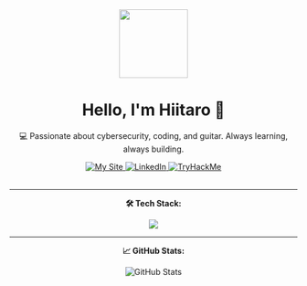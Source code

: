 <div align="center">
  <img src="https://media.giphy.com/media/M9gbBd9nbDrOTu1Mqx/giphy.gif" width="120"/>

  <h1>Hello, I'm Hiitaro 👋</h1>
  <p>💻 Passionate about cybersecurity, coding, and guitar. Always learning, always building.</p>

  <div id="badges" text-decoration="none">
    <a href="https://yourwebsite.com">
      <img src="https://img.shields.io/badge/MySite-red?style=for-the-badge&logo=spreadshirt&logoColor=white" alt="My Site">
    </a>
    <a href="https://www.linkedin.com/in/yourprofile">
      <img src="https://img.shields.io/badge/LinkedIn-blue?logo=linkedin&logoColor=white&style=for-the-badge" alt="LinkedIn">
    </a>
    <a href="https://tryhackme.com/p/yourusername">
      <img src="https://img.shields.io/badge/TryHackMe-red?style=for-the-badge&logo=tryhackme&logoColor=white" alt="TryHackMe">
    </a>
  </div>

  <br/>
  <img src="https://komarev.com/ghpvc/?username=hiitaro&style=flat-square&color=blue" alt=""/>

  <hr/>

  <p><strong>🛠️ Tech Stack:</strong></p>
  <img src="https://skillicons.dev/icons?i=python,html,css,js,linux,bash,kali,github" />

  <hr/>

  <p><strong>📈 GitHub Stats:</strong></p>
  <img src="https://github-readme-stats.vercel.app/api?username=hiitaro&show_icons=true&theme=radical&cache_buster=3" alt="GitHub Stats"/>
</div>
